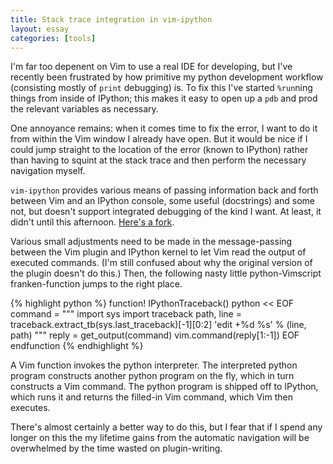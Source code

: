```yaml
---
title: Stack trace integration in vim-ipython
layout: essay
categories: [tools]
---
```


I'm far too depenent on Vim to use a real IDE for developing, but I've recently
been frustrated by how primitive my python development workflow (consisting
mostly of `print` debugging) is. To fix this I've started `%run`ning things from
inside of IPython; this makes it easy to open up a `pdb` and prod the relevant
variables as necessary.

One annoyance remains: when it comes time to fix the error, I want to do it from
within the Vim window I already have open. But it would be nice if I could jump
straight to the location of the error (known to IPython) rather than having to
squint at the stack trace and then perform the necessary navigation myself.

`vim-ipython` provides various means of passing information back and forth
between Vim and an IPython console, some useful (docstrings) and some not, but
doesn't support integrated debugging of the kind I want. At least, it didn't
until this afternoon. [Here's a
fork](https://github.com/jacobandreas/vim-ipython).

Various small adjustments need to be made in the message-passing between the Vim
plugin and IPython kernel to let Vim read the output of executed commands. (I'm
still confused about why the original version of the plugin doesn't do this.)
Then, the following nasty little python-Vimscript franken-function jumps to the
right place.

{% highlight python %}
function! IPythonTraceback()
python << EOF
command = """
import sys
import traceback
path, line = traceback.extract_tb(sys.last_traceback)[-1][0:2]
'edit +%d %s' % (line, path)
"""
reply = get_output(command)
vim.command(reply[1:-1])
EOF
endfunction
{% endhighlight %}

A Vim function invokes the python interpreter. The interpreted python program
constructs another python program on the fly, which in turn constructs a Vim
command. The python program is shipped off to IPython, which runs it and returns
the filled-in Vim command, which Vim then executes.

There's almost certainly a better way to do this, but I fear that if I spend any
longer on this the my lifetime gains from the automatic navigation will be
overwhelmed by the time wasted on plugin-writing.

